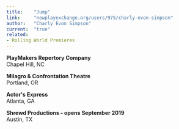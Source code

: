 ```yaml
---
title:    "Jump"
link:     "newplayexchange.org/users/975/charly-evon-simpson"
author:   "Charly Evon Simpson"
current:  "true"
related:
- Rolling World Premieres
---
```


**PlayMakers Repertory Company**\
Chapel Hill, NC

**Milagro & Confrontation Theatre**\
Portland, OR

**Actor's Express**\
Atlanta, GA

**Shrewd Productions - opens September 2019**\
Austin, TX
